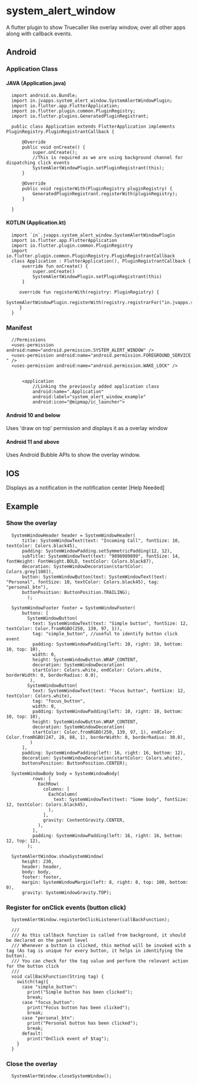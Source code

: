 # system_alert_window

A flutter plugin to show Truecaller like overlay window, over all other apps along with callback events.

## Android

### Application Class

#### JAVA (Application.java)

      import android.os.Bundle;
      import in.jvapps.system_alert_window.SystemAlertWindowPlugin;
      import io.flutter.app.FlutterApplication;
      import io.flutter.plugin.common.PluginRegistry;
      import io.flutter.plugins.GeneratedPluginRegistrant;

      public class Application extends FlutterApplication implements PluginRegistry.PluginRegistrantCallback {

          @Override
          public void onCreate() {
              super.onCreate();
              //This is required as we are using background channel for dispatching click events
              SystemAlertWindowPlugin.setPluginRegistrant(this);
          }

          @Override
          public void registerWith(PluginRegistry pluginRegistry) {
              GeneratedPluginRegistrant.registerWith(pluginRegistry);
          }

      }

#### KOTLIN (Application.kt)

      import `in`.jvapps.system_alert_window.SystemAlertWindowPlugin
      import io.flutter.app.FlutterApplication
      import io.flutter.plugin.common.PluginRegistry
      import io.flutter.plugin.common.PluginRegistry.PluginRegistrantCallback
      class Application : FlutterApplication(), PluginRegistrantCallback {
          override fun onCreate() {
              super.onCreate()
              SystemAlertWindowPlugin.setPluginRegistrant(this)
          }

         override fun registerWith(registry: PluginRegistry) {
            SystemAlertWindowPlugin.registerWith(registry.registrarFor("in.jvapps.system_alert_window"));
         }
      }


### Manifest

      //Permissions
      <uses-permission android:name="android.permission.SYSTEM_ALERT_WINDOW" />
      <uses-permission android:name="android.permission.FOREGROUND_SERVICE " />
      <uses-permission android:name="android.permission.WAKE_LOCK" />


          <application
              //Linking the previously added application class
              android:name=".Application"
              android:label="system_alert_window_example"
              android:icon="@mipmap/ic_launcher">

#### Android 10 and below

Uses &#x27;draw on top&#x27; permission and displays it as a overlay window

#### Android 11 and above

Uses Android Bubble APIs to show the overlay window.


## IOS

Displays as a notification in the notification center [Help Needed]


## Example

### Show the overlay
          
      SystemWindowHeader header = SystemWindowHeader(
          title: SystemWindowText(text: "Incoming Call", fontSize: 10, textColor: Colors.black45),
          padding: SystemWindowPadding.setSymmetricPadding(12, 12),
          subTitle: SystemWindowText(text: "9898989899", fontSize: 14, fontWeight: FontWeight.BOLD, textColor: Colors.black87),
          decoration: SystemWindowDecoration(startColor: Colors.grey[100]),
          button: SystemWindowButton(text: SystemWindowText(text: "Personal", fontSize: 10, textColor: Colors.black45), tag: "personal_btn"),
          buttonPosition: ButtonPosition.TRAILING);
            );
            
      SystemWindowFooter footer = SystemWindowFooter(
          buttons: [
            SystemWindowButton(
              text: SystemWindowText(text: "Simple button", fontSize: 12, textColor: Color.fromRGBO(250, 139, 97, 1)),
              tag: "simple_button", //useful to identify button click event
              padding: SystemWindowPadding(left: 10, right: 10, bottom: 10, top: 10),
              width: 0,
              height: SystemWindowButton.WRAP_CONTENT,
              decoration: SystemWindowDecoration(
              startColor: Colors.white, endColor: Colors.white, borderWidth: 0, borderRadius: 0.0),
             ),
            SystemWindowButton(
              text: SystemWindowText(text: "Focus button", fontSize: 12, textColor: Colors.white),
              tag: "focus_button",
              width: 0,
              padding: SystemWindowPadding(left: 10, right: 10, bottom: 10, top: 10),
              height: SystemWindowButton.WRAP_CONTENT,
              decoration: SystemWindowDecoration(
              startColor: Color.fromRGBO(250, 139, 97, 1), endColor: Color.fromRGBO(247, 28, 88, 1), borderWidth: 0, borderRadius: 30.0),
             )
          ],
          padding: SystemWindowPadding(left: 16, right: 16, bottom: 12),
          decoration: SystemWindowDecoration(startColor: Colors.white),
          buttonsPosition: ButtonPosition.CENTER);
          
      SystemWindowBody body = SystemWindowBody(
              rows: [
                EachRow(
                  columns: [
                    EachColumn(
                      text: SystemWindowText(text: "Some body", fontSize: 12, textColor: Colors.black45),
                    ),
                  ],
                  gravity: ContentGravity.CENTER,
                ),
              ],
              padding: SystemWindowPadding(left: 16, right: 16, bottom: 12, top: 12),
            );

      SystemAlertWindow.showSystemWindow(
          height: 230,
          header: header,
          body: body,
          footer: footer,
          margin: SystemWindowMargin(left: 8, right: 8, top: 100, bottom: 0),
          gravity: SystemWindowGravity.TOP);
          
### Register for onClick events (button click)

      SystemAlertWindow.registerOnClickListener(callBackFunction);

      ///
      /// As this callback function is called from background, it should be declared on the parent level
      /// Whenever a button is clicked, this method will be invoked with a tag (As tag is unique for every button, it helps in identifying the button).
      /// You can check for the tag value and perform the relevant action for the button click
      ///
      void callBackFunction(String tag) {
        switch(tag){
          case "simple_button":
            print("Simple button has been clicked");
            break;
          case "focus_button":
            print("Focus button has been clicked");
            break;
          case "personal_btn":
            print("Personal button has been clicked");
            break;
          default:
            print("OnClick event of $tag");
        }
      }
          
### Close the overlay

      SystemAlertWindow.closeSystemWindow();